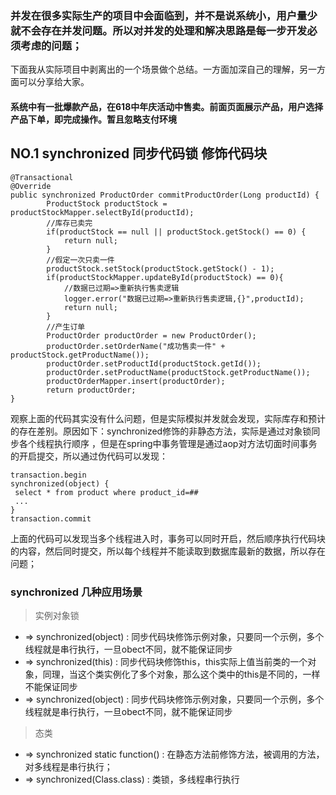 ### 并发在很多实际生产的项目中会面临到，并不是说系统小，用户量少就不会存在并发问题。所以对并发的处理和解决思路是每一步开发必须考虑的问题；
下面我从实际项目中剥离出的一个场景做个总结。一方面加深自己的理解，另一方面可以分享给大家。
#### 系统中有一批爆款产品，在618中年庆活动中售卖。前面页面展示产品，用户选择产品下单，即完成操作。暂且忽略支付环境

## NO.1 synchronized 同步代码锁 修饰代码块
```
@Transactional
@Override
public synchronized ProductOrder commitProductOrder(Long productId) {
        ProductStock productStock = productStockMapper.selectById(productId);
        //库存已卖完
        if(productStock == null || productStock.getStock() == 0) {
            return null;
        }
        //假定一次只卖一件
        productStock.setStock(productStock.getStock() - 1);
        if(productStockMapper.updateById(productStock) == 0){
            //数据已过期=>重新执行售卖逻辑
            logger.error("数据已过期=>重新执行售卖逻辑,{}",productId);
            return null;
        }
        //产生订单
        ProductOrder productOrder = new ProductOrder();
        productOrder.setOrderName("成功售卖一件" + productStock.getProductName());
        productOrder.setProductId(productStock.getId());
        productOrder.setProductName(productStock.getProductName());
        productOrderMapper.insert(productOrder);
        return productOrder;
}
```
观察上面的代码其实没有什么问题，但是实际模拟并发就会发现，实际库存和预计的存在差别。原因如下：synchronized修饰的非静态方法，实际是通过对象锁同步各个线程执行顺序
，但是在spring中事务管理是通过aop对方法切面时间事务的开启提交，所以通过伪代码可以发现：
``` 
transaction.begin
synchronized(object) {
 select * from product where product_id=##
 ...
}
transaction.commit

```
上面的代码可以发现当多个线程进入时，事务可以同时开启，然后顺序执行代码块的内容，然后同时提交，所以每个线程并不能读取到数据库最新的数据，所以存在问题；

### synchronized 几种应用场景
> 实例对象锁
- => synchronized(object) : 同步代码块修饰示例对象，只要同一个示例，多个线程就是串行执行，一旦obect不同，就不能保证同步
- => synchronized(this) : 同步代码块修饰this，this实际上值当前类的一个对象，同理，当这个类实例化了多个对象，那么这个类中的this是不同的，一样不能保证同步
- => synchronized(object) : 同步代码块修饰示例对象，只要同一个示例，多个线程就是串行执行，一旦obect不同，就不能保证同步

> 态类
- => synchronized static function() : 在静态方法前修饰方法，被调用的方法，对多线程是串行执行；
- => synchronized(Class.class) : 类锁，多线程串行执行

